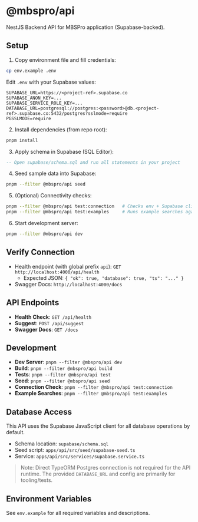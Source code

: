 # @mbspro/api

NestJS Backend API for MBSPro application (Supabase-backed).

## Setup

1. Copy environment file and fill credentials:
```bash
cp env.example .env
```
Edit `.env` with your Supabase values:
```env
SUPABASE_URL=https://<project-ref>.supabase.co
SUPABASE_ANON_KEY=...
SUPABASE_SERVICE_ROLE_KEY=...
DATABASE_URL=postgresql://postgres:<password>@db.<project-ref>.supabase.co:5432/postgres?sslmode=require
PGSSLMODE=require
```

2. Install dependencies (from repo root):
```bash
pnpm install
```

3. Apply schema in Supabase (SQL Editor):
```sql
-- Open supabase/schema.sql and run all statements in your project
```

4. Seed sample data into Supabase:
```bash
pnpm --filter @mbspro/api seed
```

5. (Optional) Connectivity checks:
```bash
pnpm --filter @mbspro/api test:connection   # Checks env + Supabase client
pnpm --filter @mbspro/api test:examples     # Runs example searches against mbs_items
```

6. Start development server:
```bash
pnpm --filter @mbspro/api dev
```

## Verify Connection

- Health endpoint (with global prefix `api`): `GET http://localhost:4000/api/health`
  - Expected JSON: `{ "ok": true, "database": true, "ts": "..." }`
- Swagger Docs: `http://localhost:4000/docs`

## API Endpoints

- **Health Check**: `GET /api/health`
- **Suggest**: `POST /api/suggest`
- **Swagger Docs**: `GET /docs`

## Development

- **Dev Server**: `pnpm --filter @mbspro/api dev`
- **Build**: `pnpm --filter @mbspro/api build`
- **Tests**: `pnpm --filter @mbspro/api test`
- **Seed**: `pnpm --filter @mbspro/api seed`
- **Connection Check**: `pnpm --filter @mbspro/api test:connection`
- **Example Searches**: `pnpm --filter @mbspro/api test:examples`

## Database Access

This API uses the Supabase JavaScript client for all database operations by default.

- Schema location: `supabase/schema.sql`
- Seed script: `apps/api/src/seed/supabase-seed.ts`
- Service: `apps/api/src/services/supabase.service.ts`

> Note: Direct TypeORM Postgres connection is not required for the API runtime. The provided `DATABASE_URL` and config are primarily for tooling/tests.

## Environment Variables

See `env.example` for all required variables and descriptions.
